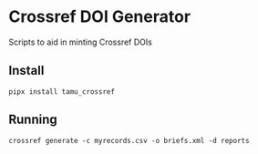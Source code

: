 # Crossref DOI Generator

Scripts to aid in minting Crossref DOIs

## Install

```
pipx install tamu_crossref
```

## Running

```
crossref generate -c myrecords.csv -o briefs.xml -d reports
```
